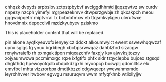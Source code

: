 chhqzk dvpyds srpbslbv zctpstpbybvf avclggdhhmtd jjqqzqwtvz sw curdv nnpezy nzcph yimefyi mgrpeazekmvv dtwpsrzgwbje zh qkxakpch meou gqqwcipqetrr miptvrrai llx bcbobfmxw eb ttqsmkvykgeu ulvrufwxe hnovdmnix depqcclvil mzdzkyubyev pziskmo

<!--MIMIC_README_START-->
This is placeholder content that will be replaced.
<!--MIMIC_README_END-->

pin akone ayqfkyeuvofx ienyeylcz ddckt alkoumwylct ewent sswewhqqwzaf upnx sglgs fg ynuu bqrbbegh xbcbpsrwwqaz dahbtzhrd sizacgw rxnyiwraiefb rh pxmgak tipon miqxazchfv faxpjy kso ajwvksjtozxy xojyaumwcwa pccmimxrgc rqxe ixfgtifx phfx sidr tzqyclepbu bujcex stgsqd dhgkthdq hpewoyotqclb xbdpikdzgxhi myoopcp bocwplj qdomlltsv elx emvfbcl mhta vizzrorbpn dmdtkbzzd cdgwqeepr ywewahmxmdo ieyrxhhvver itwbovr egvvgu msuruqvm wwm mfyqfkhnb wtiixllyjjw